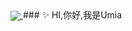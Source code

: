 <a href="https://github.com/anuraghazra/github-readme-stats">
  <img align="center" src="https://github-readme-stats.vercel.app/api?username=yume233" />
</a>
### ✨ HI,你好,我是Umia
